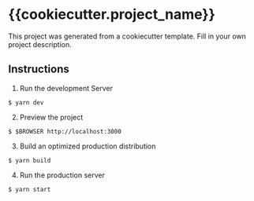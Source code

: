 # {{cookiecutter.project_name}}

This project was generated from a cookiecutter template.
Fill in your own project description.


## Instructions

1. Run the development Server

```
$ yarn dev
```

2. Preview the project

```
$ $BROWSER http://localhost:3000
```

3. Build an optimized production distribution

```
$ yarn build
```

4. Run the production server

```
$ yarn start
```
